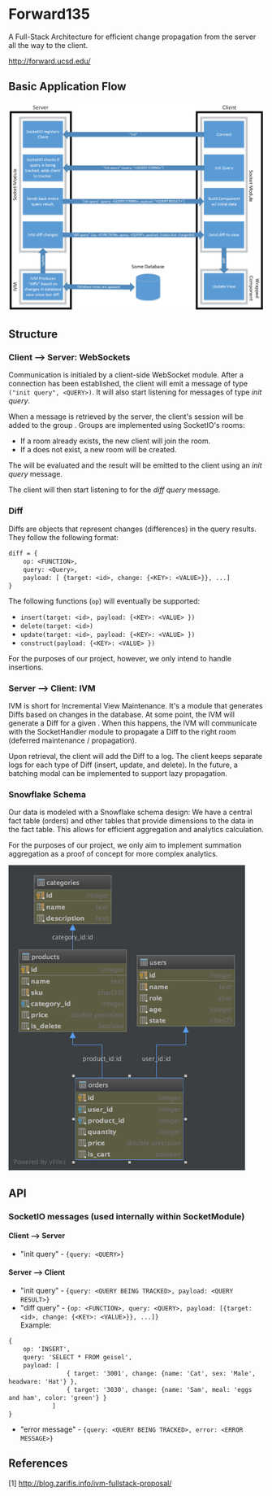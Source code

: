 # Forward135
A Full-Stack Architecture for efficient change propagation from the server all the way to the client.

http://forward.ucsd.edu/

## Basic Application Flow
![Socket Flow](https://github.com/bfalk8/forward135/raw/master/docs/images/webSocketFlow.png "Socket Flow Image")

## Structure
### Client --> Server: WebSockets

Communication is initialed by a client-side WebSocket module. After a connection has been established, the client will emit a message of type `("init query", <QUERY>)`. It will also start listening for messages of type *init query*.

When a message is retrieved by the server, the client's session will be added to the group *<QUERY>*. Groups are implemented using SocketIO's rooms:

- If a *<QUERY>* room already exists, the new client will join the room.
- If a *<QUERY>* does not exist, a new room will be created.

The *<QUERY>* will be evaluated and the result will be emitted to the client using an *init query* message.

The client will then start listening to for the *diff query* message.

### Diff
Diffs are objects that represent changes (differences) in the query results. They follow the following format:
```
diff = {
    op: <FUNCTION>,
    query: <Query>,
    payload: [ {target: <id>, change: {<KEY>: <VALUE>}}, ...]
}
```
The following functions (`op`) will eventually be supported:
- `insert(target: <id>, payload: {<KEY>: <VALUE> })`
- `delete(target: <id>)`
- `update(target: <id>, payload: {<KEY>: <VALUE> })`
- `construct(payload: {<KEY>: <VALUE> })`

For the purposes of our project, however, we only intend to handle insertions.

### Server --> Client: IVM
IVM is short for Incremental View Maintenance. It's a module that generates Diffs based on changes in the database. At some point, the IVM will generate a Diff for a given *<QUERY>*. When this happens, the IVM will communicate with the SocketHandler module to propagate a Diff to the right room (deferred maintenance / propagation).

Upon retrieval, the client will add the Diff to a log. The client keeps separate logs for each type of Diff (insert, update, and delete). In the future, a batching modal can be implemented to support lazy propagation.

### Snowflake Schema
Our data is modeled with a Snowflake schema design: We have a central fact table (orders) and other tables that provide dimensions to the data in the fact table. This allows for efficient aggregation and analytics calculation.

For the purposes of our project, we only aim to implement summation aggregation as a proof of concept for more complex analytics.

![Snowflake Schema](https://github.com/bfalk8/forward135/blob/master/docs/images/snowflakeDB1.png "Snowflake Schema")

## API
### SocketIO messages (used internally within SocketModule)
#### Client --> Server
* "init query" - `{query: <QUERY>}`

#### Server --> Client
* "init query" - `{query: <QUERY BEING TRACKED>, payload: <QUERY RESULT>}`
* "diff query" - `{op: <FUNCTION>, query: <QUERY>, payload: [{target: <id>, change: {<KEY>: <VALUE>}}, ...]}` <br>
  Example: <br>
```
{
    op: 'INSERT',
    query: 'SELECT * FROM geisel',
    payload: [
                { target: '3001', change: {name: 'Cat', sex: 'Male', headware: 'Hat'} },
                { target: '3030', change: {name: 'Sam', meal: 'eggs and ham', color: 'green'} }
            ]
}
```
* "error message" - `{query: <QUERY BEING TRACKED>, error: <ERROR MESSAGE>}`

## References
[1] http://blog.zarifis.info/ivm-fullstack-proposal/
